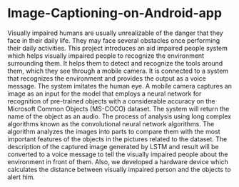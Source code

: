 # Image-Captioning-on-Android-app
Visually impaired humans are usually unrealizable of the danger that they face in their daily life. They may face several obstacles once performing their daily activities. This project introduces an aid impaired people system which helps visually impaired people to recognize the environment surrounding them. It helps them to detect and recognize the tools around them, which they see through a mobile camera. It is connected to a system that recognizes the environment and provides the output as a voice message. The system imitates the human eye. A mobile camera captures an image as an input for the model that employs a neural network for recognition of pre-trained objects with a considerable accuracy on the Microsoft Common Objects (MS-COCO) dataset. The system will return the name of the object as an audio. The process of analysis using long complex algorithms known as the convolutional neural network algorithms. The algorithm analyzes the images into parts to compare them with the most important features of the objects in the pictures related to the dataset. The description of the captured image generated by LSTM and result will be converted to a voice message to tell the visually impaired people about the environment in front of them. Also, we developed a hardware device which calculates the distance between visually impaired person and the objects to alert him.
